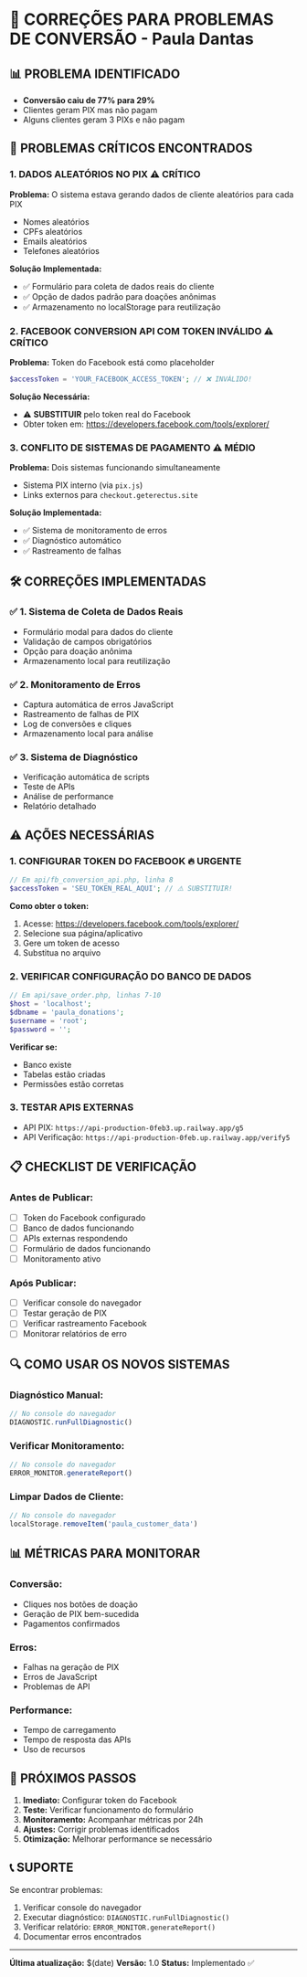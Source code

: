 # 🔧 CORREÇÕES PARA PROBLEMAS DE CONVERSÃO - Paula Dantas

## 📊 **PROBLEMA IDENTIFICADO**
- **Conversão caiu de 77% para 29%**
- Clientes geram PIX mas não pagam
- Alguns clientes geram 3 PIXs e não pagam

## 🚨 **PROBLEMAS CRÍTICOS ENCONTRADOS**

### 1. **DADOS ALEATÓRIOS NO PIX** ⚠️ CRÍTICO
**Problema:** O sistema estava gerando dados de cliente aleatórios para cada PIX
- Nomes aleatórios
- CPFs aleatórios  
- Emails aleatórios
- Telefones aleatórios

**Solução Implementada:**
- ✅ Formulário para coleta de dados reais do cliente
- ✅ Opção de dados padrão para doações anônimas
- ✅ Armazenamento no localStorage para reutilização

### 2. **FACEBOOK CONVERSION API COM TOKEN INVÁLIDO** ⚠️ CRÍTICO
**Problema:** Token do Facebook está como placeholder
```php
$accessToken = 'YOUR_FACEBOOK_ACCESS_TOKEN'; // ❌ INVÁLIDO!
```

**Solução Necessária:**
- ⚠️ **SUBSTITUIR** pelo token real do Facebook
- Obter token em: https://developers.facebook.com/tools/explorer/

### 3. **CONFLITO DE SISTEMAS DE PAGAMENTO** ⚠️ MÉDIO
**Problema:** Dois sistemas funcionando simultaneamente
- Sistema PIX interno (via `pix.js`)
- Links externos para `checkout.geterectus.site`

**Solução Implementada:**
- ✅ Sistema de monitoramento de erros
- ✅ Diagnóstico automático
- ✅ Rastreamento de falhas

## 🛠️ **CORREÇÕES IMPLEMENTADAS**

### ✅ **1. Sistema de Coleta de Dados Reais**
- Formulário modal para dados do cliente
- Validação de campos obrigatórios
- Opção para doação anônima
- Armazenamento local para reutilização

### ✅ **2. Monitoramento de Erros**
- Captura automática de erros JavaScript
- Rastreamento de falhas de PIX
- Log de conversões e cliques
- Armazenamento local para análise

### ✅ **3. Sistema de Diagnóstico**
- Verificação automática de scripts
- Teste de APIs
- Análise de performance
- Relatório detalhado

## ⚠️ **AÇÕES NECESSÁRIAS**

### **1. CONFIGURAR TOKEN DO FACEBOOK** 🔥 URGENTE
```php
// Em api/fb_conversion_api.php, linha 8
$accessToken = 'SEU_TOKEN_REAL_AQUI'; // ⚠️ SUBSTITUIR!
```

**Como obter o token:**
1. Acesse: https://developers.facebook.com/tools/explorer/
2. Selecione sua página/aplicativo
3. Gere um token de acesso
4. Substitua no arquivo

### **2. VERIFICAR CONFIGURAÇÃO DO BANCO DE DADOS**
```php
// Em api/save_order.php, linhas 7-10
$host = 'localhost';
$dbname = 'paula_donations';
$username = 'root';
$password = '';
```

**Verificar se:**
- Banco existe
- Tabelas estão criadas
- Permissões estão corretas

### **3. TESTAR APIS EXTERNAS**
- API PIX: `https://api-production-0feb3.up.railway.app/g5`
- API Verificação: `https://api-production-0feb.up.railway.app/verify5`

## 📋 **CHECKLIST DE VERIFICAÇÃO**

### **Antes de Publicar:**
- [ ] Token do Facebook configurado
- [ ] Banco de dados funcionando
- [ ] APIs externas respondendo
- [ ] Formulário de dados funcionando
- [ ] Monitoramento ativo

### **Após Publicar:**
- [ ] Verificar console do navegador
- [ ] Testar geração de PIX
- [ ] Verificar rastreamento Facebook
- [ ] Monitorar relatórios de erro

## 🔍 **COMO USAR OS NOVOS SISTEMAS**

### **Diagnóstico Manual:**
```javascript
// No console do navegador
DIAGNOSTIC.runFullDiagnostic()
```

### **Verificar Monitoramento:**
```javascript
// No console do navegador
ERROR_MONITOR.generateReport()
```

### **Limpar Dados de Cliente:**
```javascript
// No console do navegador
localStorage.removeItem('paula_customer_data')
```

## 📊 **MÉTRICAS PARA MONITORAR**

### **Conversão:**
- Cliques nos botões de doação
- Geração de PIX bem-sucedida
- Pagamentos confirmados

### **Erros:**
- Falhas na geração de PIX
- Erros de JavaScript
- Problemas de API

### **Performance:**
- Tempo de carregamento
- Tempo de resposta das APIs
- Uso de recursos

## 🚀 **PRÓXIMOS PASSOS**

1. **Imediato:** Configurar token do Facebook
2. **Teste:** Verificar funcionamento do formulário
3. **Monitoramento:** Acompanhar métricas por 24h
4. **Ajustes:** Corrigir problemas identificados
5. **Otimização:** Melhorar performance se necessário

## 📞 **SUPORTE**

Se encontrar problemas:
1. Verificar console do navegador
2. Executar diagnóstico: `DIAGNOSTIC.runFullDiagnostic()`
3. Verificar relatório: `ERROR_MONITOR.generateReport()`
4. Documentar erros encontrados

---

**Última atualização:** $(date)
**Versão:** 1.0
**Status:** Implementado ✅ 
